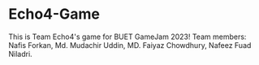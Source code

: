 # Echo4-Game
This is Team Echo4's game for BUET GameJam 2023! Team members: Nafis Forkan, Md. Mudachir Uddin, MD. Faiyaz Chowdhury, Nafeez Fuad Niladri.
